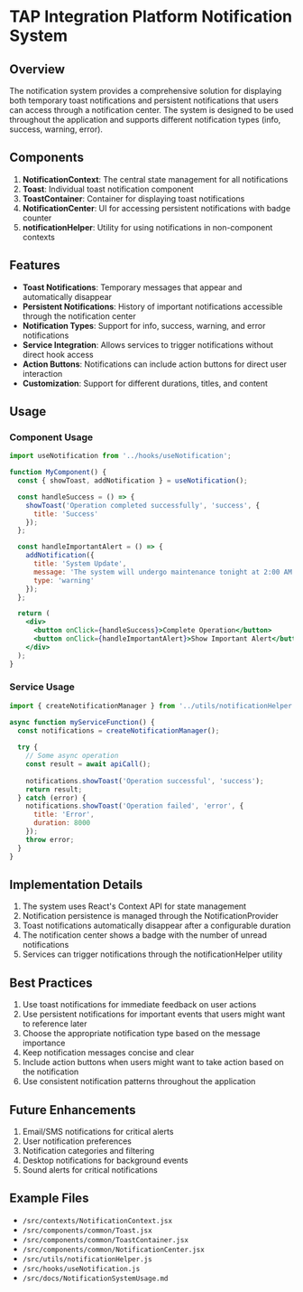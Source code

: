 # TAP Integration Platform Notification System

## Overview

The notification system provides a comprehensive solution for displaying both temporary toast notifications and persistent notifications that users can access through a notification center. The system is designed to be used throughout the application and supports different notification types (info, success, warning, error).

## Components

1. **NotificationContext**: The central state management for all notifications
2. **Toast**: Individual toast notification component
3. **ToastContainer**: Container for displaying toast notifications
4. **NotificationCenter**: UI for accessing persistent notifications with badge counter
5. **notificationHelper**: Utility for using notifications in non-component contexts

## Features

- **Toast Notifications**: Temporary messages that appear and automatically disappear
- **Persistent Notifications**: History of important notifications accessible through the notification center
- **Notification Types**: Support for info, success, warning, and error notifications
- **Service Integration**: Allows services to trigger notifications without direct hook access
- **Action Buttons**: Notifications can include action buttons for direct user interaction
- **Customization**: Support for different durations, titles, and content

## Usage

### Component Usage

```jsx
import useNotification from '../hooks/useNotification';

function MyComponent() {
  const { showToast, addNotification } = useNotification();

  const handleSuccess = () => {
    showToast('Operation completed successfully', 'success', {
      title: 'Success'
    });
  };

  const handleImportantAlert = () => {
    addNotification({
      title: 'System Update',
      message: 'The system will undergo maintenance tonight at 2:00 AM EST',
      type: 'warning'
    });
  };

  return (
    <div>
      <button onClick={handleSuccess}>Complete Operation</button>
      <button onClick={handleImportantAlert}>Show Important Alert</button>
    </div>
  );
}
```

### Service Usage

```js
import { createNotificationManager } from '../utils/notificationHelper';

async function myServiceFunction() {
  const notifications = createNotificationManager();
  
  try {
    // Some async operation
    const result = await apiCall();
    
    notifications.showToast('Operation successful', 'success');
    return result;
  } catch (error) {
    notifications.showToast('Operation failed', 'error', {
      title: 'Error',
      duration: 8000
    });
    throw error;
  }
}
```

## Implementation Details

1. The system uses React's Context API for state management
2. Notification persistence is managed through the NotificationProvider
3. Toast notifications automatically disappear after a configurable duration
4. The notification center shows a badge with the number of unread notifications
5. Services can trigger notifications through the notificationHelper utility

## Best Practices

1. Use toast notifications for immediate feedback on user actions
2. Use persistent notifications for important events that users might want to reference later
3. Choose the appropriate notification type based on the message importance
4. Keep notification messages concise and clear
5. Include action buttons when users might want to take action based on the notification
6. Use consistent notification patterns throughout the application

## Future Enhancements

1. Email/SMS notifications for critical alerts
2. User notification preferences
3. Notification categories and filtering
4. Desktop notifications for background events
5. Sound alerts for critical notifications

## Example Files

- `/src/contexts/NotificationContext.jsx`
- `/src/components/common/Toast.jsx`
- `/src/components/common/ToastContainer.jsx`
- `/src/components/common/NotificationCenter.jsx`
- `/src/utils/notificationHelper.js`
- `/src/hooks/useNotification.js`
- `/src/docs/NotificationSystemUsage.md`